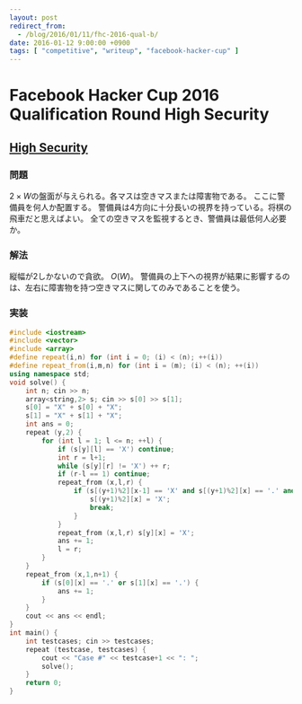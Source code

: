 ```yaml
---
layout: post
redirect_from:
  - /blog/2016/01/11/fhc-2016-qual-b/
date: 2016-01-12 9:00:00 +0900
tags: [ "competitive", "writeup", "facebook-hacker-cup" ]
---
```


# Facebook Hacker Cup 2016 Qualification Round High Security

## [High Security](https://www.facebook.com/hackercup/problem/1527664744192390/)

### 問題

$2 \times W$の盤面が与えられる。各マスは空きマスまたは障害物である。
ここに警備員を何人か配置する。
警備員は4方向に十分長いの視界を持っている。将棋の飛車だと思えばよい。
全ての空きマスを監視するとき、警備員は最低何人必要か。

### 解法

縦幅が$2$しかないので貪欲。
$O(W)$。
警備員の上下への視界が結果に影響するのは、左右に障害物を持つ空きマスに関してのみであることを使う。

### 実装

``` c++
#include <iostream>
#include <vector>
#include <array>
#define repeat(i,n) for (int i = 0; (i) < (n); ++(i))
#define repeat_from(i,m,n) for (int i = (m); (i) < (n); ++(i))
using namespace std;
void solve() {
    int n; cin >> n;
    array<string,2> s; cin >> s[0] >> s[1];
    s[0] = "X" + s[0] + "X";
    s[1] = "X" + s[1] + "X";
    int ans = 0;
    repeat (y,2) {
        for (int l = 1; l <= n; ++l) {
            if (s[y][l] == 'X') continue;
            int r = l+1;
            while (s[y][r] != 'X') ++ r;
            if (r-l == 1) continue;
            repeat_from (x,l,r) {
                if (s[(y+1)%2][x-1] == 'X' and s[(y+1)%2][x] == '.' and s[(y+1)%2][x+1] == 'X') {
                    s[(y+1)%2][x] = 'X';
                    break;
                }
            }
            repeat_from (x,l,r) s[y][x] = 'X';
            ans += 1;
            l = r;
        }
    }
    repeat_from (x,1,n+1) {
        if (s[0][x] == '.' or s[1][x] == '.') {
            ans += 1;
        }
    }
    cout << ans << endl;
}
int main() {
    int testcases; cin >> testcases;
    repeat (testcase, testcases) {
        cout << "Case #" << testcase+1 << ": ";
        solve();
    }
    return 0;
}
```
